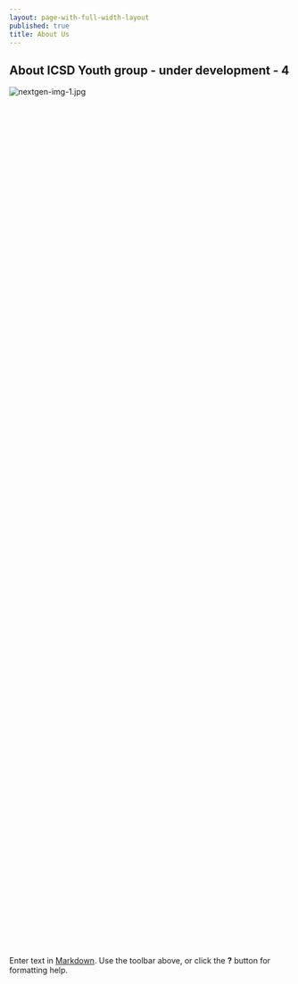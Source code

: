 ```yaml
---
layout: page-with-full-width-layout
published: true
title: About Us
---
```


## About ICSD Youth group - under development - 4
![nextgen-img-1.jpg]({{site.baseurl}}/media/nextgen-img-1.jpg)



<style>
  .img {
  	width: 100%;
    padding-top: 75%;
    background-position: 50% 50%;
    background-repeat: no-repeat;
    background-size: cover;
  }
</style>

<div class="row">
  <div class="col-3 gallery-image">
    <div class="img" style="background-image: url('/media/nextgen-img-1.jpg')"></div>
  </div>
  <div class="col-3 gallery-image">
    <div class="img" style="background-image:url(https://images.pexels.com/photos/956981/milky-way-starry-sky-night-sky-star-956981.jpeg?auto=compress&cs=tinysrgb&h=350);"></div>
  </div>
  <div class="col-3 gallery-image">
    <div class="img" style="background-image: url('/media/nextgen-img-2.jpg')"></div>
  </div>
  <div class="col-3 gallery-image">
    <div class="img" style="background-image: url('/media/nextgen-img-2.jpg')"></div>
  </div>
</div>


Enter text in [Markdown](http://daringfireball.net/projects/markdown/). Use the toolbar above, or click the **?** button for formatting help.

